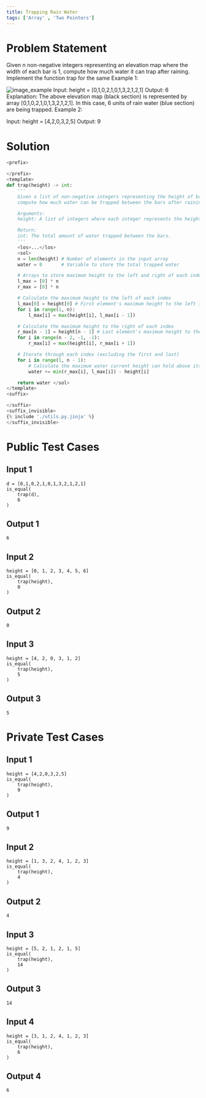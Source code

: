 ```yaml
---
title: Trapping Rain Water
tags: ['Array' , 'Two Pointers']
---
```


# Problem Statement
Given n non-negative integers representing an elevation map where the width of each bar is 1, compute how much water it can trap after raining.
Implement the function trap for the same
Example 1:

![image_example](https://assets.leetcode.com/uploads/2018/10/22/rainwatertrap.png)
Input: height = [0,1,0,2,1,0,1,3,2,1,2,1]
Output: 6
Explanation: The above elevation map (black section) is represented by array [0,1,0,2,1,0,1,3,2,1,2,1]. In this case, 6 units of rain water (blue section) are being trapped.
Example 2:

Input: height = [4,2,0,3,2,5]
Output: 9
# Solution
```python test.py  -r 'python test.py'
<prefix>

</prefix>
<template>
def trap(height) -> int:
    '''
    Given a list of non-negative integers representing the height of bars,
    compute how much water can be trapped between the bars after raining.

    Arguments:
    height: A list of integers where each integer represents the height of a bar.

    Return:
    int: The total amount of water trapped between the bars.
    '''
    <los>...</los>
    <sol>
    n = len(height) # Number of elements in the input array
    water = 0       # Variable to store the total trapped water

    # Arrays to store maximum height to the left and right of each index
    l_max = [0] * n
    r_max = [0] * n

    # Calculate the maximum height to the left of each index
    l_max[0] = height[0] # First element's maximum height to the left is itself
    for i in range(1, n):
        l_max[i] = max(height[i], l_max[i - 1])

    # Calculate the maximum height to the right of each index
    r_max[n - 1] = height[n - 1] # Last element's maximum height to the right is itself
    for i in range(n - 2, -1, -1):
        r_max[i] = max(height[i], r_max[i + 1])

    # Iterate through each index (excluding the first and last)
    for i in range(1, n - 1):
        # Calculate the maximum water current height can hold above itself
        water += min(r_max[i], l_max[i]) - height[i]

    return water </sol>
</template>
<suffix>

</suffix>
<suffix_invisible>
{% include './utils.py.jinja' %}
</suffix_invisible>
```

# Public Test Cases

## Input 1

```
d = [0,1,0,2,1,0,1,3,2,1,2,1]
is_equal(
    trap(d),
    6
)
```

## Output 1

```
6
```

## Input 2

```
height = [0, 1, 2, 3, 4, 5, 6]
is_equal(
    trap(height),
    0
)
```

## Output 2
```
0
```

## Input 3

```
height = [4, 2, 0, 3, 1, 2]
is_equal(
    trap(height),
    5
)
```

## Output 3

```
5
```


# Private Test Cases

## Input 1

```
height = [4,2,0,3,2,5]
is_equal(
    trap(height),
    9
)
```

## Output 1

```
9
```

## Input 2

```
height = [1, 3, 2, 4, 1, 2, 3]
is_equal(
    trap(height),
    4
)
```

## Output 2

```
4
```

## Input 3

```
height = [5, 2, 1, 2, 1, 5]
is_equal(
    trap(height),
    14
)
```

## Output 3

```
14
```

## Input 4

```
height = [3, 1, 2, 4, 1, 2, 3]
is_equal(
    trap(height),
    6
)
```

## Output 4

```
6
```




